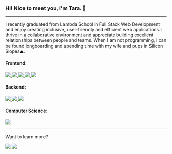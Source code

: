 ### Hi! Nice to meet you, I'm Tara. 👋
___________________________________
I recently graduated from Lambda School in Full Stack Web Development and enjoy creating inclusive, user-friendly and efficient web applications. I thrive in a collaborative environment and appreciate building excellent relationships between people and teams. When I am not programming, I can be found longboarding and spending time with my wife and pups in Silicon Slopes⛰️.

#### Frontend:
  <a href="https://devdocs.io/html/" target="_blank" rel="noopener noreferrer"> 
        <code><img src="https://img.shields.io/badge/HTML5-E34F26?style=for-the-badge&logo=html5&logoColor=white" /></code> 
    </a>
    <a href="https://devdocs.io/css/" target="_blank" rel="noopener noreferrer"> 
        <code><img src="https://img.shields.io/badge/CSS3-1572B6?style=for-the-badge&logo=css3&logoColor=white" /></code> 
    </a>
    <a href="https://www.javascript.com/" target="_blank" rel="noopener noreferrer"> 
        <code><img src="https://img.shields.io/badge/JavaScript-F7DF1E?style=for-the-badge&logo=javascript&logoColor=black" /></code> 
    </a>
     <a href="https://reactjs.org/" target="_blank" rel="noopener noreferrer"> 
        <code><img src="https://img.shields.io/badge/React-20232A?style=for-the-badge&logo=react&logoColor=61DAFB" /></code> 
    </a>
        <a href="https://redux.js.org/" target="_blank" rel="noopener noreferrer"> 
        <code><img src="https://img.shields.io/badge/Redux-593D88?style=for-the-badge&logo=redux&logoColor=white" /></code> 
    </a>
  
  #### Backend:
   <a href="https://nodejs.org/" target="_blank" rel="noopener noreferrer"> 
        <code><img src="https://img.shields.io/badge/Node.js-43853D?style=for-the-badge&logo=node-dot-js&logoColor=white" /></code> 
    </a>
        <a href="https://expressjs.com/" target="_blank" rel="noopener noreferrer"> 
        <code><img src="https://img.shields.io/badge/Express.js-000000?style=for-the-badge&logo=express&logoColor=white"/></code> 
    </a> 
        <a href="https://www.postgresql.org/" target="_blank" rel="noopener noreferrer"> 
        <code><img src="https://img.shields.io/badge/PostgreSQL-316192?style=for-the-badge&logo=postgresql&logoColor=white" /></code> 
    </a>
  
  #### Computer Science:
   <a href="https://www.python.org/" target="_blank" rel="noopener noreferrer"> 
        <code><img src="https://img.shields.io/badge/Python-FFD43B?style=for-the-badge&logo=python&logoColor=darkgreen" /></code> 
    </a> 

___________________________________

Want to learn more?

<a href="https://www.linkedin.com/in/tara-timmerman/" target="_blank" rel="noopener noreferrer"><img src="https://img.shields.io/badge/-Tara%20Timmerman-blue?style=flat-square&logo=linkedin"/></a>
<a href="https://taratimmerman.github.io/portfolio/" target="_blank" rel="noopener noreferrer"><img src="https://img.shields.io/badge/-Personal%20Portfolio-green?style=flat-square&logo=googlechrome"/></a>

<!--
**taratimmerman/taratimmerman** is a ✨ _special_ ✨ repository because its `README.md` (this file) appears on your GitHub profile.

Here are some ideas to get you started:

- 🔭 I’m currently working on ...
- 🌱 I’m currently learning ...
- 👯 I’m looking to collaborate on ...
- 🤔 I’m looking for help with ...
- 💬 Ask me about ...
- 📫 How to reach me: ...
- 😄 Pronouns: ...
- ⚡ Fun fact: ...
-->
